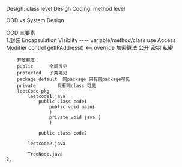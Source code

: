 Desigh: class level Desigh
Coding: method level

OOD vs System Design

OOD 三要素      
    1.封装 Encapsulation
        Visiblity ---- variable/method/class
        use Access Modifier
        control getIPAddress() <-- override 
        加密算法 公开
        密钥 私密

        开放程度：
        public      全局可见
        protected   子类可见
        package default  同package 只有同package可见
        private        只有同class 可见
        leetCode-pkg 
            leetcode1.java
                public Class code1
                    public void main{
                    }
                    private void java {
                    }

                public class code2
                
            leetcode2.java

            TreeNode.java
    2.